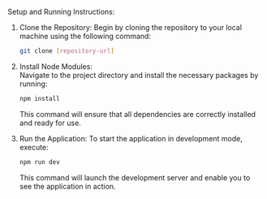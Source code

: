  Setup and Running Instructions:

1. Clone the Repository:
   Begin by cloning the repository to your local machine using the following command:
   ```bash
   git clone [repository-url]
   ```

2. Install Node Modules:  
   Navigate to the project directory and install the necessary packages by running:
   ```bash
   npm install
   ```
   This command will ensure that all dependencies are correctly installed and ready for use.

3. Run the Application:
   To start the application in development mode, execute:
   ```bash
   npm run dev
   ```
   This command will launch the development server and enable you to see the application in action.

